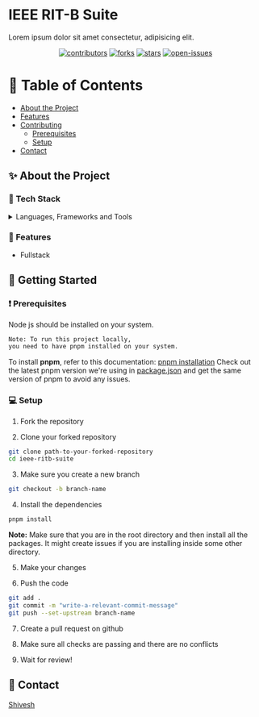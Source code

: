 # IEEE RIT-B Suite

Lorem ipsum dolor sit amet consectetur, adipisicing elit.

<div align="center">

[![contributors]][contributors-url]
[![forks]][forks-url]
[![stars]][stars-url]
[![open-issues]][open-issues-url]

</div>

<!-- Table of Contents -->

# 📔 Table of Contents

- [About the Project](#about-the-project)
- [Features](#features)
- [Contributing](#getting-started)
  - [Prerequisites](#prerequisites)
  - [Setup](#setup)
- [Contact](#contact)

<!-- About the Project -->

## ✨ About the Project <a name="about-the-project"></a>

<!-- TechStack -->

### 🔮 Tech Stack <a name="tech-stack"></a>

<details>
  <summary>Languages, Frameworks and Tools</summary>
  <ul>
    <li>Node js</li>
    <li>Express</li>
    <li>MongoDB</li>
    <li>React</li>
    <li>Typescript</li>
    <li>Tailwind</li>
  </ul>
</details>

<!-- Features -->

### 🎯 Features <a name="features"></a>

- Fullstack

## 🧰 Getting Started <a name="getting-started"></a>

<!-- Prerequisites -->

### ❗ Prerequisites <a name="prerequisites"></a>

Node js should be installed on your system.

```txt
Note: To run this project locally,
you need to have pnpm installed on your system.
```

To install **pnpm**, refer to this documentation: [pnpm installation](https://pnpm.io/installation)
Check out the latest pnpm version we're using in [package.json](https://github.com/IEEE-Ritb-Website/ieee-ritb-suite/blob/main/package.json) and get the same version of pnpm to avoid any issues.

<!-- Setup -->

### 💻 Setup <a name="prerequisites"></a>

1. Fork the repository

2. Clone your forked repository

```bash
git clone path-to-your-forked-repository
cd ieee-ritb-suite
```

3. Make sure you create a new branch

```bash
git checkout -b branch-name
```

4. Install the dependencies

```bash
pnpm install
```

**Note:** Make sure that you are in the root directory and then install all the packages. It might create issues if you are installing inside some other directory.

5. Make your changes

6. Push the code

```bash
git add .
git commit -m "write-a-relevant-commit-message"
git push --set-upstream branch-name
```

7. Create a pull request on github

8. Make sure all checks are passing and there are no conflicts

9. Wait for review!

<!-- Contact -->

## 🤝 Contact <a name="contact"></a>

[Shivesh](https://github.com/TheShiveshNetwork)

<!-- MARKDOWN LINKS -->

[contributors]: https://img.shields.io/github/contributors/IEEE-Ritb-Website/ieee-ritb-suite
[contributors-url]: https://github.com/IEEE-Ritb-Website/ieee-ritb-suite/graphs/contributors
[forks]: https://img.shields.io/github/forks/IEEE-Ritb-Website/ieee-ritb-suite
[forks-url]: https://github.com/IEEE-Ritb-Website/ieee-ritb-suite/network/members
[stars]: https://img.shields.io/github/stars/IEEE-Ritb-Website/ieee-ritb-suite
[stars-url]: https://github.com/IEEE-Ritb-Website/ieee-ritb-suite/stargazers
[open-issues]: https://img.shields.io/github/issues/IEEE-Ritb-Website/ieee-ritb-suite
[open-issues-url]: https://github.com/IEEE-Ritb-Website/ieee-ritb-suite/issues/
